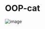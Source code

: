 # OOP-cat
![image](https://github.com/Nalish/OOP-cat/assets/117916603/2a07e8ed-2ba5-48a7-b617-aba9d8066fb1)
